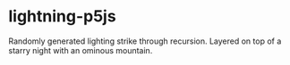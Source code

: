 # lightning-p5js
Randomly generated lighting strike through recursion.  Layered on top of a starry night with an ominous mountain.
